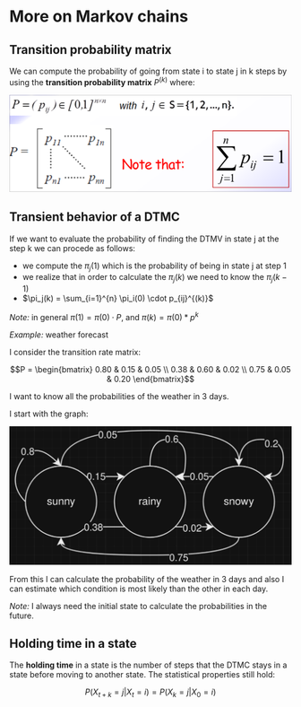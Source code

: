 # More on Markov chains

## Transition probability matrix

We can compute the probability of going from state i to state j in k steps by using the **transition probability matrix** $P^{(k)}$ where:

![](../Screenshots/transition_probability_matrix.png)

## Transient behavior of a DTMC

If we want to evaluate the probability of finding the DTMV in state j at the step k we can procede as follows:

- we compute the $\pi_j(1)$ which is the probability of being in state j at step 1
- we realize that in order to calculate the $\pi_j(k)$ we need to know the $\pi_j(k-1)$
- $\pi_j(k) = \sum_{i=1}^{n} \pi_i(0) \cdot p_{ij}^{(k)}$

*Note:* in general $\pi(1) = \pi(0) \cdot P$, and $\pi(k) = \pi(0) * p^k$

*Example:* weather forecast

I consider the transition rate matrix:

$$P = \begin{bmatrix} 0.80 & 0.15 & 0.05 \\ 0.38 & 0.60 & 0.02 \\ 0.75 & 0.05 & 0.20 \end{bmatrix}$$

I want to know all the probabilities of the weather in 3 days.

I start with the graph:

![sunny_rainy_snowy](../Screenshots/sunny_rainy_snowy.png)

From this I can calculate the probability of the weather in 3 days and also I can estimate which condition is most likely than the other in each day.

*Note:* I always need the initial state to calculate the probabilities in the future.

## Holding time in a state

The **holding time** in a state is the number of steps that the DTMC stays in a state before moving to another state.
The statistical properties still hold:

$$P(X_{t+k} = j | X_t = i) = P(X_{k} = j | X_0 = i)$$
